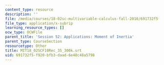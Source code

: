 ```yaml
---
content_type: resource
description: ''
file: /media/courses/18-02sc-multivariable-calculus-fall-2010/691732f5f920bfb3daad6e48c48a5798_MIT18_02SCF10Rec_35_300k.srt
file_type: application/x-subrip
learning_resource_types: []
ocw_type: OCWFile
parent_title: 'Session 52: Applications: Moment of Inertia'
parent_type: CourseSection
resourcetype: Other
title: MIT18_02SCF10Rec_35_300k.srt
uid: 691732f5-f920-bfb3-daad-6e48c48a5798
---
```


